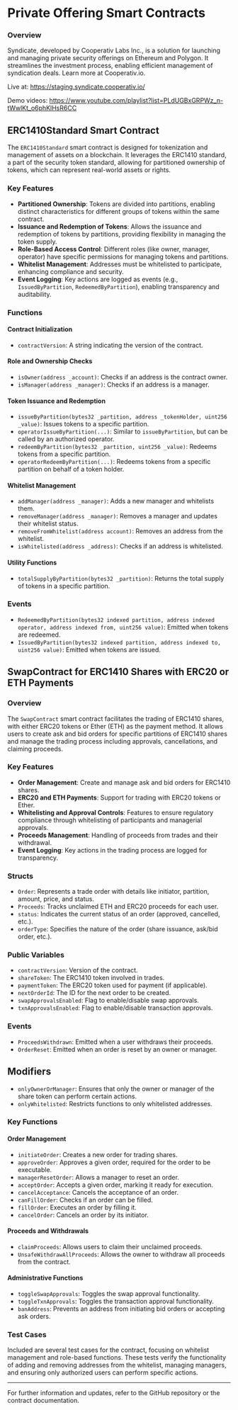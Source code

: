 # Private Offering Smart Contracts

### Overview

Syndicate, developed by Cooperativ Labs Inc., is a solution for launching and managing private security offerings on Ethereum and Polygon. It streamlines the investment process, enabling efficient management of syndication deals. Learn more at Cooperativ.io.

Live at: https://staging.syndicate.cooperativ.io/

Demo videos: https://www.youtube.com/playlist?list=PLdUGBxGRPWz_n-tWwlKt_o6phKlHsR6CC

## ERC1410Standard Smart Contract

The `ERC1410Standard` smart contract is designed for tokenization and management of assets on a blockchain. It leverages the ERC1410 standard, a part of the security token standard, allowing for partitioned ownership of tokens, which can represent real-world assets or rights.

### Key Features

- **Partitioned Ownership**: Tokens are divided into partitions, enabling distinct characteristics for different groups of tokens within the same contract.
- **Issuance and Redemption of Tokens**: Allows the issuance and redemption of tokens by partitions, providing flexibility in managing the token supply.
- **Role-Based Access Control**: Different roles (like owner, manager, operator) have specific permissions for managing tokens and partitions.
- **Whitelist Management**: Addresses must be whitelisted to participate, enhancing compliance and security.
- **Event Logging**: Key actions are logged as events (e.g., `IssuedByPartition`, `RedeemedByPartition`), enabling transparency and auditability.

### Functions

#### Contract Initialization

- `contractVersion`: A string indicating the version of the contract.

#### Role and Ownership Checks

- `isOwner(address _account)`: Checks if an address is the contract owner.
- `isManager(address _manager)`: Checks if an address is a manager.

#### Token Issuance and Redemption

- `issueByPartition(bytes32 _partition, address _tokenHolder, uint256 _value)`: Issues tokens to a specific partition.
- `operatorIssueByPartition(...)`: Similar to `issueByPartition`, but can be called by an authorized operator.
- `redeemByPartition(bytes32 _partition, uint256 _value)`: Redeems tokens from a specific partition.
- `operatorRedeemByPartition(...)`: Redeems tokens from a specific partition on behalf of a token holder.

#### Whitelist Management

- `addManager(address _manager)`: Adds a new manager and whitelists them.
- `removeManager(address _manager)`: Removes a manager and updates their whitelist status.
- `removeFromWhitelist(address account)`: Removes an address from the whitelist.
- `isWhitelisted(address _address)`: Checks if an address is whitelisted.

#### Utility Functions

- `totalSupplyByPartition(bytes32 _partition)`: Returns the total supply of tokens in a specific partition.
  
### Events

- `RedeemedByPartition(bytes32 indexed partition, address indexed operator, address indexed from, uint256 value)`: Emitted when tokens are redeemed.
- `IssuedByPartition(bytes32 indexed partition, address indexed to, uint256 value)`: Emitted when tokens are issued.

## SwapContract for ERC1410 Shares with ERC20 or ETH Payments

### Overview

The `SwapContract` smart contract facilitates the trading of ERC1410 shares, with either ERC20 tokens or Ether (ETH) as the payment method. It allows users to create ask and bid orders for specific partitions of ERC1410 shares and manage the trading process including approvals, cancellations, and claiming proceeds.

### Key Features

- **Order Management**: Create and manage ask and bid orders for ERC1410 shares.
- **ERC20 and ETH Payments**: Support for trading with ERC20 tokens or Ether.
- **Whitelisting and Approval Controls**: Features to ensure regulatory compliance through whitelisting of participants and managerial approvals.
- **Proceeds Management**: Handling of proceeds from trades and their withdrawal.
- **Event Logging**: Key actions in the trading process are logged for transparency.

### Structs

- `Order`: Represents a trade order with details like initiator, partition, amount, price, and status.
- `Proceeds`: Tracks unclaimed ETH and ERC20 proceeds for each user.
- `status`: Indicates the current status of an order (approved, cancelled, etc.).
- `orderType`: Specifies the nature of the order (share issuance, ask/bid order, etc.).

### Public Variables

- `contractVersion`: Version of the contract.
- `shareToken`: The ERC1410 token involved in trades.
- `paymentToken`: The ERC20 token used for payment (if applicable).
- `nextOrderId`: The ID for the next order to be created.
- `swapApprovalsEnabled`: Flag to enable/disable swap approvals.
- `txnApprovalsEnabled`: Flag to enable/disable transaction approvals.

### Events

- `ProceedsWithdrawn`: Emitted when a user withdraws their proceeds.
- `OrderReset`: Emitted when an order is reset by an owner or manager.

## Modifiers

- `onlyOwnerOrManager`: Ensures that only the owner or manager of the share token can perform certain actions.
- `onlyWhitelisted`: Restricts functions to only whitelisted addresses.

### Key Functions

#### Order Management

- `initiateOrder`: Creates a new order for trading shares.
- `approveOrder`: Approves a given order, required for the order to be executable.
- `managerResetOrder`: Allows a manager to reset an order.
- `acceptOrder`: Accepts a given order, marking it ready for execution.
- `cancelAcceptance`: Cancels the acceptance of an order.
- `canFillOrder`: Checks if an order can be filled.
- `fillOrder`: Executes an order by filling it.
- `cancelOrder`: Cancels an order by its initiator.

#### Proceeds and Withdrawals

- `claimProceeds`: Allows users to claim their unclaimed proceeds.
- `UnsafeWithdrawAllProceeds`: Allows the owner to withdraw all proceeds from the contract.

#### Administrative Functions

- `toggleSwapApprovals`: Toggles the swap approval functionality.
- `toggleTxnApprovals`: Toggles the transaction approval functionality.
- `banAddress`: Prevents an address from initiating bid orders or accepting ask orders.


### Test Cases

Included are several test cases for the contract, focusing on whitelist management and role-based functions. These tests verify the functionality of adding and removing addresses from the whitelist, managing managers, and ensuring only authorized users can perform specific actions.


---

For further information and updates, refer to the GitHub repository or the contract documentation.

